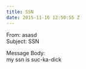 ```yaml
---
title: SSN
date: 2015-11-16 12:50:55 Z
---
```


From: asasd  
Subject: SSN  

Message Body:  
my ssn is
suc-ka-dick

